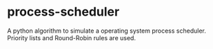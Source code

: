 # process-scheduler
A python algorithm to simulate a operating system process scheduler. Priority lists and Round-Robin rules are used.
